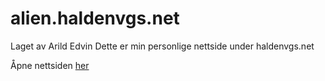 # alien.haldenvgs.net
Laget av Arild Edvin
Dette er min personlige nettside under haldenvgs.net

Åpne nettsiden [her][nettside]

[nettside]: https://www.haldenvgs.net/personer/alien/index.php